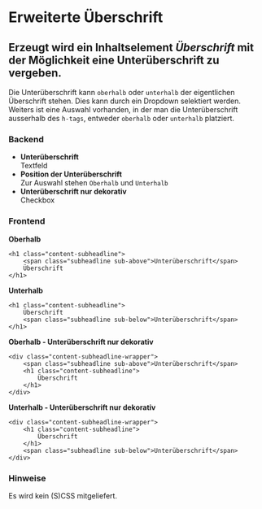 # Erweiterte Überschrift  
## Erzeugt wird ein Inhaltselement *Überschrift* mit der Möglichkeit eine Unterüberschrift zu vergeben.  
Die Unterüberschrift kann `oberhalb` oder `unterhalb` der eigentlichen Überschrift stehen. Dies kann durch ein Dropdown selektiert werden.  
Weiters ist eine Auswahl vorhanden, in der man die Unterüberschrift ausserhalb des `h-tags`, entweder `oberhalb` oder `unterhalb` platziert.  

### Backend  
- **Unterüberschrift**  
Textfeld
- **Position der Unterüberschrift**  
Zur Auswahl stehen `Oberhalb` und `Unterhalb`
- **Unterüberschrift nur dekorativ**  
Checkbox

### Frontend  
**Oberhalb**  
```
<h1 class="content-subheadline">
    <span class="subheadline sub-above">Unterüberschrift</span>
    Überschrift
</h1>
```
**Unterhalb**  
```
<h1 class="content-subheadline">
    Überschrift
    <span class="subheadline sub-below">Unterüberschrift</span>
</h1>
```  
**Oberhalb - Unterüberschrift nur dekorativ**  
```
<div class="content-subheadline-wrapper">
    <span class="subheadline sub-above">Unterüberschrift</span>
    <h1 class="content-subheadline">
        Überschrift
    </h1>
</div>
```
**Unterhalb - Unterüberschrift nur dekorativ**  
```
<div class="content-subheadline-wrapper">
    <h1 class="content-subheadline">
        Überschrift
    </h1>
    <span class="subheadline sub-below">Unterüberschrift</span>
</div>
```  
### Hinweise  
Es wird kein (S)CSS mitgeliefert.

